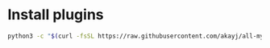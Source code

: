 # Install plugins

```sh
python3 -c "$(curl -fsSL https://raw.githubusercontent.com/akayj/all-my-configs/refs/heads/main/zsh/install-omz-plugins.py)"
```
